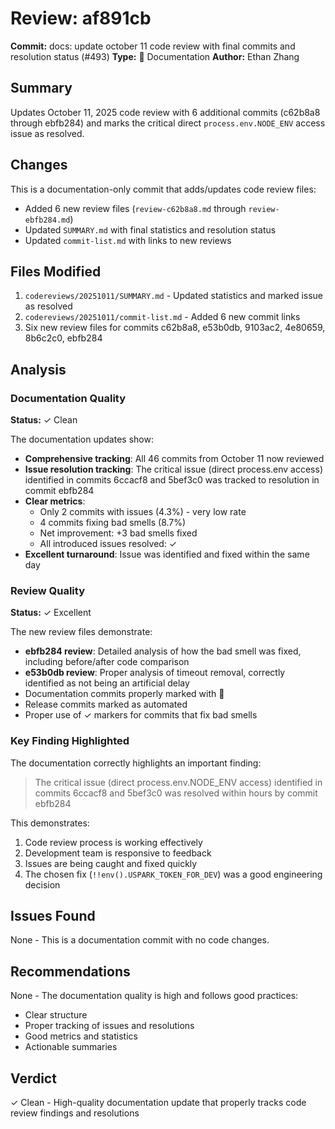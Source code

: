 # Review: af891cb

**Commit:** docs: update october 11 code review with final commits and resolution status (#493)
**Type:** 📝 Documentation
**Author:** Ethan Zhang

## Summary

Updates October 11, 2025 code review with 6 additional commits (c62b8a8 through ebfb284) and marks the critical direct `process.env.NODE_ENV` access issue as resolved.

## Changes

This is a documentation-only commit that adds/updates code review files:
- Added 6 new review files (`review-c62b8a8.md` through `review-ebfb284.md`)
- Updated `SUMMARY.md` with final statistics and resolution status
- Updated `commit-list.md` with links to new reviews

## Files Modified

1. `codereviews/20251011/SUMMARY.md` - Updated statistics and marked issue as resolved
2. `codereviews/20251011/commit-list.md` - Added 6 new commit links
3. Six new review files for commits c62b8a8, e53b0db, 9103ac2, 4e80659, 8b6c2c0, ebfb284

## Analysis

### Documentation Quality
**Status:** ✓ Clean

The documentation updates show:
- **Comprehensive tracking**: All 46 commits from October 11 now reviewed
- **Issue resolution tracking**: The critical issue (direct process.env access) identified in commits 6ccacf8 and 5bef3c0 was tracked to resolution in commit ebfb284
- **Clear metrics**:
  - Only 2 commits with issues (4.3%) - very low rate
  - 4 commits fixing bad smells (8.7%)
  - Net improvement: +3 bad smells fixed
  - All introduced issues resolved: ✓
- **Excellent turnaround**: Issue was identified and fixed within the same day

### Review Quality
**Status:** ✓ Excellent

The new review files demonstrate:
- **ebfb284 review**: Detailed analysis of how the bad smell was fixed, including before/after code comparison
- **e53b0db review**: Proper analysis of timeout removal, correctly identified as not being an artificial delay
- Documentation commits properly marked with 📝
- Release commits marked as automated
- Proper use of ✓ markers for commits that fix bad smells

### Key Finding Highlighted

The documentation correctly highlights an important finding:
> The critical issue (direct process.env.NODE_ENV access) identified in commits 6ccacf8 and 5bef3c0 was resolved within hours by commit ebfb284

This demonstrates:
1. Code review process is working effectively
2. Development team is responsive to feedback
3. Issues are being caught and fixed quickly
4. The chosen fix (`!!env().USPARK_TOKEN_FOR_DEV`) was a good engineering decision

## Issues Found

None - This is a documentation commit with no code changes.

## Recommendations

None - The documentation quality is high and follows good practices:
- Clear structure
- Proper tracking of issues and resolutions
- Good metrics and statistics
- Actionable summaries

## Verdict

✓ Clean - High-quality documentation update that properly tracks code review findings and resolutions
